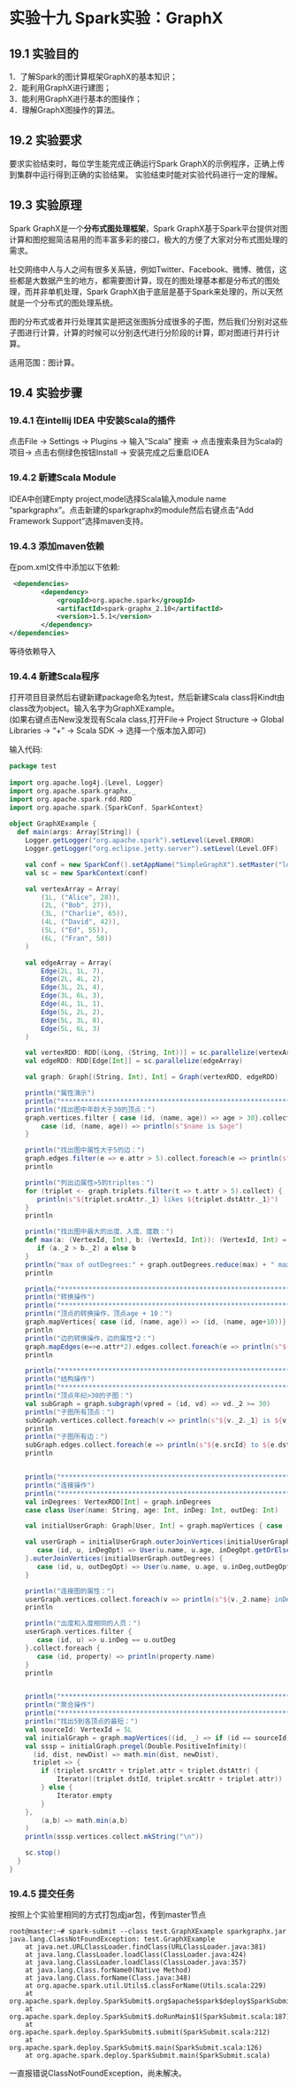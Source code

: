 ﻿# 实验十九  Spark实验：GraphX
## 19.1 实验目的  
1．了解Spark的图计算框架GraphX的基本知识；  
2．能利用GraphX进行建图；  
3．能利用GraphX进行基本的图操作；  
4．理解GraphX图操作的算法。

## 19.2 实验要求
要求实验结束时，每位学生能完成正确运行Spark GraphX的示例程序，正确上传到集群中运行得到正确的实验结果。  实验结束时能对实验代码进行一定的理解。  

## 19.3 实验原理
Spark GraphX是一个**分布式图处理框架**，Spark GraphX基于Spark平台提供对图计算和图挖掘简洁易用的而丰富多彩的接口，极大的方便了大家对分布式图处理的需求。  

社交网络中人与人之间有很多关系链，例如Twitter、Facebook、微博、微信，这些都是大数据产生的地方，都需要图计算，现在的图处理基本都是分布式的图处理，而并非单机处理，Spark GraphX由于底层是基于Spark来处理的，所以天然就是一个分布式的图处理系统。  

图的分布式或者并行处理其实是把这张图拆分成很多的子图，然后我们分别对这些子图进行计算，计算的时候可以分别迭代进行分阶段的计算，即对图进行并行计算。  

适用范围：图计算。 

## 19.4 实验步骤  

### 19.4.1 在intellij IDEA 中安装Scala的插件
点击File -> Settings -> Plugins -> 输入”Scala” 搜索 -> 点击搜索条目为Scala的项目-> 点击右侧绿色按钮Install -> 安装完成之后重启IDEA 

### 19.4.2 新建Scala Module  
IDEA中创建Empty project,model选择Scala输入module name “sparkgraphx”。点击新建的sparkgraphx的module然后右键点击”Add Framework Support”选择maven支持。  

### 19.4.3 添加maven依赖
在pom.xml文件中添加以下依赖:  
```xml
 <dependencies>
        <dependency>
            <groupId>org.apache.spark</groupId>
            <artifactId>spark-graphx_2.10</artifactId>
            <version>1.5.1</version>
        </dependency>
</dependencies>
``` 
等待依赖导入  

### 19.4.4 新建Scala程序  
打开项目目录然后右键新建package命名为test，然后新建Scala class将Kindt由class改为object。输入名字为GraphXExample。  
(如果右键点击New没发现有Scala class,打开File-> Project Structure -> Global Libraries -> “+” -> Scala SDK -> 选择一个版本加入即可)

输入代码:  
```scala
package test
 
import org.apache.log4j.{Level, Logger}
import org.apache.spark.graphx._
import org.apache.spark.rdd.RDD
import org.apache.spark.{SparkConf, SparkContext}
 
object GraphXExample {
  def main(args: Array[String]) {
    Logger.getLogger("org.apache.spark").setLevel(Level.ERROR)
    Logger.getLogger("org.eclipse.jetty.server").setLevel(Level.OFF)

    val conf = new SparkConf().setAppName("SimpleGraphX").setMaster("local")
    val sc = new SparkContext(conf)

    val vertexArray = Array(
        (1L, ("Alice", 28)),
        (2L, ("Bob", 27)),
        (3L, ("Charlie", 65)),
        (4L, ("David", 42)),
        (5L, ("Ed", 55)),
        (6L, ("Fran", 50))
    )

    val edgeArray = Array(
        Edge(2L, 1L, 7),
        Edge(2L, 4L, 2),
        Edge(3L, 2L, 4),
        Edge(3L, 6L, 3),
        Edge(4L, 1L, 1),
        Edge(5L, 2L, 2),
        Edge(5L, 3L, 8),
        Edge(5L, 6L, 3)
    )

    val vertexRDD: RDD[(Long, (String, Int))] = sc.parallelize(vertexArray)
    val edgeRDD: RDD[Edge[Int]] = sc.parallelize(edgeArray)

    val graph: Graph[(String, Int), Int] = Graph(vertexRDD, edgeRDD)

    println("属性演示")
    println("**********************************************************")
    println("找出图中年龄大于30的顶点：")
    graph.vertices.filter { case (id, (name, age)) => age > 30}.collect.foreach {
        case (id, (name, age)) => println(s"$name is $age")
    }

    println("找出图中属性大于5的边：")
    graph.edges.filter(e => e.attr > 5).collect.foreach(e => println(s"${e.srcId} to ${e.dstId} att ${e.attr}"))
    println

    println("列出边属性>5的tripltes：")
    for (triplet <- graph.triplets.filter(t => t.attr > 5).collect) {
       println(s"${triplet.srcAttr._1} likes ${triplet.dstAttr._1}")
    }
    println

    println("找出图中最大的出度、入度、度数：")
    def max(a: (VertexId, Int), b: (VertexId, Int)): (VertexId, Int) = {
       if (a._2 > b._2) a else b
    }
    println("max of outDegrees:" + graph.outDegrees.reduce(max) + " max of inDegrees:" + graph.inDegrees.reduce(max) + " max of Degrees:" + graph.degrees.reduce(max))
    println

    println("**********************************************************")
    println("转换操作")
    println("**********************************************************")
    println("顶点的转换操作，顶点age + 10：")
    graph.mapVertices{ case (id, (name, age)) => (id, (name, age+10))}.vertices.collect.foreach(v => println(s"${v._2._1} is ${v._2._2}"))
    println
    println("边的转换操作，边的属性*2：")
    graph.mapEdges(e=>e.attr*2).edges.collect.foreach(e => println(s"${e.srcId} to ${e.dstId} att ${e.attr}"))
    println

    println("**********************************************************")
    println("结构操作")
    println("**********************************************************")
    println("顶点年纪>30的子图：")
    val subGraph = graph.subgraph(vpred = (id, vd) => vd._2 >= 30)
    println("子图所有顶点：")
    subGraph.vertices.collect.foreach(v => println(s"${v._2._1} is ${v._2._2}"))
    println
    println("子图所有边：")
    subGraph.edges.collect.foreach(e => println(s"${e.srcId} to ${e.dstId} att ${e.attr}"))
    println


    println("**********************************************************")
    println("连接操作")
    println("**********************************************************")
    val inDegrees: VertexRDD[Int] = graph.inDegrees
    case class User(name: String, age: Int, inDeg: Int, outDeg: Int)

    val initialUserGraph: Graph[User, Int] = graph.mapVertices { case (id, (name, age)) => User(name, age, 0, 0)}

    val userGraph = initialUserGraph.outerJoinVertices(initialUserGraph.inDegrees) {
       case (id, u, inDegOpt) => User(u.name, u.age, inDegOpt.getOrElse(0), u.outDeg)
    }.outerJoinVertices(initialUserGraph.outDegrees) {
       case (id, u, outDegOpt) => User(u.name, u.age, u.inDeg,outDegOpt.getOrElse(0))
    }

    println("连接图的属性：")
    userGraph.vertices.collect.foreach(v => println(s"${v._2.name} inDeg: ${v._2.inDeg}  outDeg: ${v._2.outDeg}"))
    println

    println("出度和入度相同的人员：")
    userGraph.vertices.filter {
       case (id, u) => u.inDeg == u.outDeg
    }.collect.foreach {
       case (id, property) => println(property.name)
    }
    println


    println("**********************************************************")
    println("聚合操作")
    println("**********************************************************")
    println("找出5到各顶点的最短：")
    val sourceId: VertexId = 5L
    val initialGraph = graph.mapVertices((id, _) => if (id == sourceId) 0.0 else Double.PositiveInfinity)
    val sssp = initialGraph.pregel(Double.PositiveInfinity)(
      (id, dist, newDist) => math.min(dist, newDist),
      triplet => {
        if (triplet.srcAttr + triplet.attr < triplet.dstAttr) {
            Iterator((triplet.dstId, triplet.srcAttr + triplet.attr))
        } else {
            Iterator.empty
        }
    },
        (a,b) => math.min(a,b)
    )
    println(sssp.vertices.collect.mkString("\n"))

    sc.stop()
  }
}
```


### 19.4.5 提交任务
按照上个实验里相同的方式打包成jar包，传到master节点  
```
root@master:~# spark-submit --class test.GraphXExample sparkgraphx.jar 
java.lang.ClassNotFoundException: test.GraphXExample
	at java.net.URLClassLoader.findClass(URLClassLoader.java:381)
	at java.lang.ClassLoader.loadClass(ClassLoader.java:424)
	at java.lang.ClassLoader.loadClass(ClassLoader.java:357)
	at java.lang.Class.forName0(Native Method)
	at java.lang.Class.forName(Class.java:348)
	at org.apache.spark.util.Utils$.classForName(Utils.scala:229)
	at org.apache.spark.deploy.SparkSubmit$.org$apache$spark$deploy$SparkSubmit$$runMain(SparkSubmit.scala:695)
	at org.apache.spark.deploy.SparkSubmit$.doRunMain$1(SparkSubmit.scala:187)
	at org.apache.spark.deploy.SparkSubmit$.submit(SparkSubmit.scala:212)
	at org.apache.spark.deploy.SparkSubmit$.main(SparkSubmit.scala:126)
	at org.apache.spark.deploy.SparkSubmit.main(SparkSubmit.scala)
```
一直报错说ClassNotFoundException，尚未解决。








